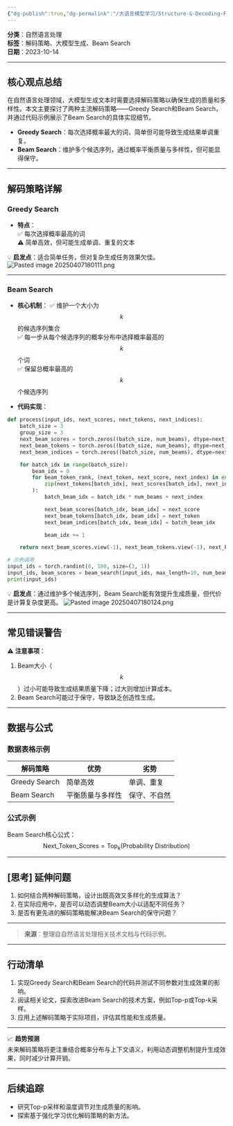 ```yaml
---
{"dg-publish":true,"dg-permalink":"/大语言模型学习/Structure-&-Decoding-Policy-结构和解码策略/解码采样策略：Greedy-Search与Beam-Search的实现与优化","dg-home":false,"dg-description":"在此输入笔记的描述","dg-hide":false,"dg-hide-title":false,"dg-show-backlinks":true,"dg-show-local-graph":true,"dg-show-inline-title":true,"dg-pinned":false,"dg-passphrase":"在此输入访问密码","dg-enable-mathjax":false,"dg-enable-mermaid":false,"dg-enable-uml":false,"dg-note-icon":0,"dg-enable-dataview":false,"tags":["NLP"],"permalink":"/大语言模型学习/Structure-&-Decoding-Policy-结构和解码策略/解码采样策略：Greedy-Search与Beam-Search的实现与优化/","dgShowBacklinks":true,"dgShowLocalGraph":true,"dgShowInlineTitle":true,"dgPassFrontmatter":true,"noteIcon":0,"created":"2025-04-07T18:00:51.706+08:00","updated":"2025-04-07T18:01:29.524+08:00"}
---
```




**分类**：自然语言处理  
**标签**：解码策略、大模型生成、Beam Search  
**日期**：2023-10-14  

---



## 核心观点总结
在自然语言处理领域，大模型生成文本时需要选择解码策略以确保生成的质量和多样性。本文主要探讨了两种主流解码策略——Greedy Search和Beam Search，并通过代码示例展示了Beam Search的具体实现细节。

- **Greedy Search**：每次选择概率最大的词，简单但可能导致生成结果单调重复。  
- **Beam Search**：维护多个候选序列，通过概率平衡质量与多样性，但可能显得保守。

---



## 解码策略详解

### Greedy Search
- **特点**：  
  ✅ 每次选择概率最高的词  
  ⚠ 简单高效，但可能生成单调、重复的文本  

💡 **启发点**：适合简单任务，但对复杂生成任务效果欠佳。
![Pasted image 20250407180111.png](/img/user/%E9%99%84%E4%BB%B6/Pasted%20image%2020250407180111.png)

---


### Beam Search
- **核心机制**：
  ✅ 维护一个大小为 $$k$$ 的候选序列集合  
  ✅ 每一步从每个候选序列的概率分布中选择概率最高的 $$k$$ 个词  
  ✅ 保留总概率最高的 $$k$$ 个候选序列

- **代码实现**：

```python
def process(input_ids, next_scores, next_tokens, next_indices):
    batch_size = 3
    group_size = 3
    next_beam_scores = torch.zeros((batch_size, num_beams), dtype=next_scores.dtype)
    next_beam_tokens = torch.zeros((batch_size, num_beams), dtype=next_tokens.dtype)
    next_beam_indices = torch.zeros((batch_size, num_beams), dtype=next_indices.dtype)

    for batch_idx in range(batch_size):
        beam_idx = 0
        for beam_token_rank, (next_token, next_score, next_index) in enumerate(
            zip(next_tokens[batch_idx], next_scores[batch_idx], next_indices[batch_idx])
        ):
            batch_beam_idx = batch_idx * num_beams + next_index

            next_beam_scores[batch_idx, beam_idx] = next_score
            next_beam_tokens[batch_idx, beam_idx] = next_token
            next_beam_indices[batch_idx, beam_idx] = batch_beam_idx

            beam_idx += 1

    return next_beam_scores.view(-1), next_beam_tokens.view(-1), next_beam_indices.view(-1)

# 示例调用
input_ids = torch.randint(0, 100, size=(3, 1))
input_ids, beam_scores = beam_search(input_ids, max_length=10, num_beams=3)
print(input_ids)
```

💡 **启发点**：通过维护多个候选序列，Beam Search能有效提升生成质量，但代价是计算复杂度更高。
![Pasted image 20250407180124.png](/img/user/%E9%99%84%E4%BB%B6/Pasted%20image%2020250407180124.png)

---



## 常见错误警告
⚠ **注意事项**：
1. Beam大小（$$k$$）过小可能导致生成结果质量下降；过大则增加计算成本。
2. Beam Search可能过于保守，导致缺乏创造性生成。

---



## 数据与公式

### 数据表格示例
| 解码策略   | 优势                      | 劣势               |
|------------|---------------------------|--------------------|
| Greedy Search | 简单高效                 | 单调、重复         |
| Beam Search   | 平衡质量与多样性         | 保守、不自然       |


### 公式示例
Beam Search核心公式：
$$
\text{Next\_Token\_Scores} = \text{Top}_k(\text{Probability Distribution})
$$

---



## [思考] 延伸问题
1. 如何结合两种解码策略，设计出既高效又多样化的生成算法？  
2. 在实际应用中，是否可以动态调整Beam大小以适配不同任务？  
3. 是否有更先进的解码策略能解决Beam Search的保守问题？

---

> **来源**：整理自自然语言处理相关技术文档与代码示例。

---



## 行动清单
1. 实现Greedy Search和Beam Search的代码并测试不同参数对生成效果的影响。  
2. 阅读相关论文，探索改进Beam Search的技术方案，例如Top-p或Top-k采样。  
3. 应用上述解码策略于实际项目，评估其性能和生成质量。

---

📈 **趋势预测**  
未来解码策略将更注重结合概率分布与上下文语义，利用动态调整机制提升生成效果，同时减少计算开销。

---



## 后续追踪
- 研究Top-p采样和温度调节对生成质量的影响。  
- 探索基于强化学习优化解码策略的新方法。
